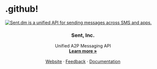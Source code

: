 # .github!

<a href="https://sent.dm">
  <img alt="Sent.dm is a unified API for sending messages across SMS and apps." src="![og-image](https://github.com/sentdm/.github/assets/153308333/c24e4978-0494-41ac-a059-0cbd88744861)">
</a>

  <h3 align="center">Sent, Inc.</h3>

  <p align="center">
    Unified A2P Messaging API
    <br />
    <a href="https://sent.dm"><strong>Learn more »</strong></a>
    <br />
    <br />
    <a href="https://sent.dm">Website</a>
    ·
    <a href="https://github.com/sentdm/.github/issues">Feedback</a>
    ·
    <a href="https://docs.sent.dm">Documentation</a>
  </p>
